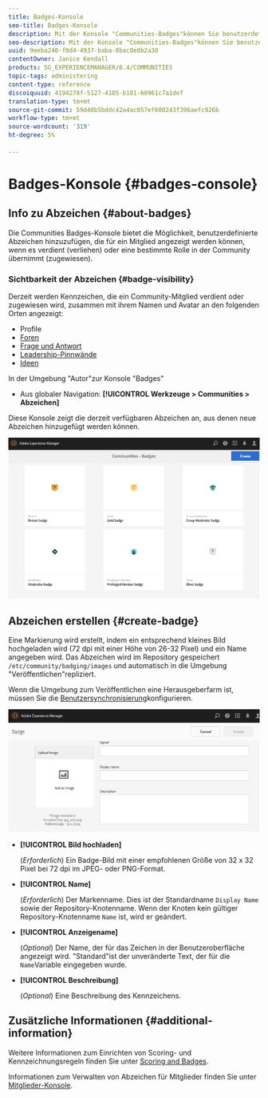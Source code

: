 ```yaml
---
title: Badges-Konsole
seo-title: Badges-Konsole
description: Mit der Konsole "Communities-Badges"können Sie benutzerdefinierte Abzeichen hinzufügen, die Mitgliedern angezeigt werden können, wenn sie eine bestimmte Rolle in der Community übernehmen (zugewiesen)
seo-description: Mit der Konsole "Communities-Badges"können Sie benutzerdefinierte Abzeichen hinzufügen, die Mitgliedern angezeigt werden können, wenn sie eine bestimmte Rolle in der Community übernehmen (zugewiesen)
uuid: 9eeba240-f0d4-4937-baba-8bac0e0b2a36
contentOwner: Janice Kendall
products: SG_EXPERIENCEMANAGER/6.4/COMMUNITIES
topic-tags: administering
content-type: reference
discoiquuid: 4194278f-5127-4105-b181-60961c7a1def
translation-type: tm+mt
source-git-commit: 59d40b5bddc42a4ac057ef600243f396aefc926b
workflow-type: tm+mt
source-wordcount: '319'
ht-degree: 5%

---
```



# Badges-Konsole {#badges-console}

## Info zu Abzeichen {#about-badges}

Die Communities Badges-Konsole bietet die Möglichkeit, benutzerdefinierte Abzeichen hinzuzufügen, die für ein Mitglied angezeigt werden können, wenn es verdient (verliehen) oder eine bestimmte Rolle in der Community übernimmt (zugewiesen).

### Sichtbarkeit der Abzeichen {#badge-visibility}

Derzeit werden Kennzeichen, die ein Community-Mitglied verdient oder zugewiesen wird, zusammen mit ihrem Namen und Avatar an den folgenden Orten angezeigt:

* Profile
* [Foren](forum.md)
* [Frage und Antwort](working-with-qna.md)
* [Leadership-Pinnwände](enabling-leaderboard.md)
* [Ideen](ideation-feature.md)

In der Umgebung &quot;Autor&quot;zur Konsole &quot;Badges&quot;

* Aus globaler Navigation: **[!UICONTROL Werkzeuge > Communities > Abzeichen]**

Diese Konsole zeigt die derzeit verfügbaren Abzeichen an, aus denen neue Abzeichen hinzugefügt werden können.

![chlimage_1-242](assets/chlimage_1-242.png)

## Abzeichen erstellen {#create-badge}

Eine Markierung wird erstellt, indem ein entsprechend kleines Bild hochgeladen wird (72 dpi mit einer Höhe von 26-32 Pixel) und ein Name angegeben wird. Das Abzeichen wird im Repository gespeichert `/etc/community/badging/images` und automatisch in die Umgebung &quot;Veröffentlichen&quot;repliziert.

Wenn die Umgebung zum Veröffentlichen eine Herausgeberfarm ist, müssen Sie die [Benutzersynchronisierung](sync.md)konfigurieren.

![chlimage_1-243](assets/chlimage_1-243.png)

* **[!UICONTROL Bild hochladen]**

   (*Erforderlich*) Ein Badge-Bild mit einer empfohlenen Größe von 32 x 32 Pixel bei 72 dpi im JPEG- oder PNG-Format.

* **[!UICONTROL Name]**

   (*Erforderlich*) Der Markenname. Dies ist der Standardname `Display Name` sowie der Repository-Knotenname. Wenn der Knoten kein gültiger Repository-Knotenname `Name` ist, wird er geändert.

* **[!UICONTROL Anzeigename]**

   (*Optional*) Der Name, der für das Zeichen in der Benutzeroberfläche angezeigt wird. &quot;Standard&quot;ist der unveränderte Text, der für die `Name`Variable eingegeben wurde.

* **[!UICONTROL Beschreibung]**

   (*Optional*) Eine Beschreibung des Kennzeichens.

## Zusätzliche Informationen {#additional-information}

Weitere Informationen zum Einrichten von Scoring- und Kennzeichnungsregeln finden Sie unter [Scoring and Badges](implementing-scoring.md).

Informationen zum Verwalten von Abzeichen für Mitglieder finden Sie unter [Mitglieder-Konsole](members.md).
